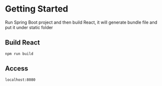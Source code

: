 # Getting Started

Run Spring Boot project and then build React, it will generate bundle file and put it under static folder
## Build React

```agsl
npm run build
```


## Access
```
localhost:8080
```
